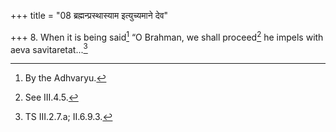 +++
title = "08 ब्रह्मन्प्रस्थास्याम इत्युच्यमाने देव"

+++
8. When it is being said[^1] “O Brahman, we shall proceed[^2] he impels with aeva savitaretat...[^3]  


[^1]: By the Adhvaryu.  

[^2]: See III.4.5.  

[^3]: TS III.2.7.a; II.6.9.3.
